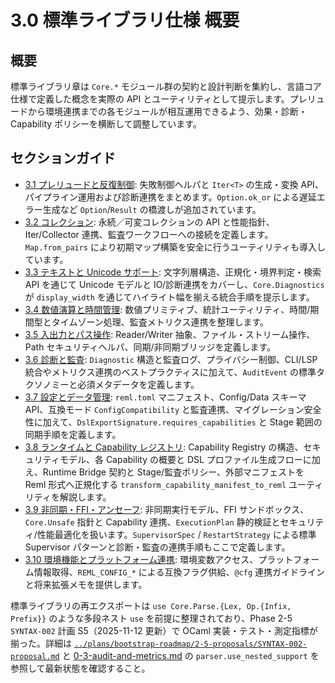 # 3.0 標準ライブラリ仕様 概要

## 概要
標準ライブラリ章は `Core.*` モジュール群の契約と設計判断を集約し、言語コア仕様で定義した概念を実際の API とユーティリティとして提示します。プレリュードから環境連携までの各モジュールが相互運用できるよう、効果・診断・Capability ポリシーを横断して調整しています。

## セクションガイド
- [3.1 プレリュードと反復制御](3-1-core-prelude-iteration.md): 失敗制御ヘルパと `Iter<T>` の生成・変換 API、パイプライン運用および診断連携をまとめます。`Option.ok_or` による遅延エラー生成など `Option`/`Result` の橋渡しが追加されています。
- [3.2 コレクション](3-2-core-collections.md): 永続／可変コレクションの API と性能指針、Iter/Collector 連携、監査ワークフローへの接続を定義します。`Map.from_pairs` により初期マップ構築を安全に行うユーティリティも導入しています。
- [3.3 テキストと Unicode サポート](3-3-core-text-unicode.md): 文字列層構造、正規化・境界判定・検索 API を通じて Unicode モデルと IO/診断連携をカバーし、`Core.Diagnostics` が `display_width` を通じてハイライト幅を揃える統合手順を提示します。
- [3.4 数値演算と時間管理](3-4-core-numeric-time.md): 数値プリミティブ、統計ユーティリティ、時間/期間型とタイムゾーン処理、監査メトリクス連携を整理します。
- [3.5 入出力とパス操作](3-5-core-io-path.md): Reader/Writer 抽象、ファイル・ストリーム操作、Path セキュリティヘルパ、同期/非同期ブリッジを定義します。
- [3.6 診断と監査](3-6-core-diagnostics-audit.md): `Diagnostic` 構造と監査ログ、プライバシー制御、CLI/LSP 統合やメトリクス連携のベストプラクティスに加えて、`AuditEvent` の標準タクソノミーと必須メタデータを定義します。
- [3.7 設定とデータ管理](3-7-core-config-data.md): `reml.toml` マニフェスト、Config/Data スキーマ API、互換モード `ConfigCompatibility` と監査連携、マイグレーション安全性に加えて、`DslExportSignature.requires_capabilities` と Stage 範囲の同期手順を定義します。
- [3.8 ランタイムと Capability レジストリ](3-8-core-runtime-capability.md): Capability Registry の構造、セキュリティモデル、各 Capability の概要と DSL プロファイル生成フローに加え、Runtime Bridge 契約と Stage/監査ポリシー、外部マニフェストを Reml 形式へ正規化する `transform_capability_manifest_to_reml` ユーティリティを解説します。
- [3.9 非同期・FFI・アンセーフ](3-9-core-async-ffi-unsafe.md): 非同期実行モデル、FFI サンドボックス、`Core.Unsafe` 指針と Capability 連携、`ExecutionPlan` 静的検証とセキュリティ/性能最適化を扱います。`SupervisorSpec` / `RestartStrategy` による標準 Supervisor パターンと診断・監査の連携手順もここで定義します。
- [3.10 環境機能とプラットフォーム連携](3-10-core-env.md): 環境変数アクセス、プラットフォーム情報取得、`REML_CONFIG_*` による互換フラグ供給、`@cfg` 連携ガイドラインと将来拡張メモを提供します。

標準ライブラリの再エクスポートは `use Core.Parse.{Lex, Op.{Infix, Prefix}}` のような多段ネスト `use` を前提に整理されており、Phase 2-5 `SYNTAX-002` 計画 S5（2025-11-12 更新）で OCaml 実装・テスト・測定指標が揃った。詳細は [`../plans/bootstrap-roadmap/2-5-proposals/SYNTAX-002-proposal.md`](../plans/bootstrap-roadmap/2-5-proposals/SYNTAX-002-proposal.md) と [0-3-audit-and-metrics.md](../plans/bootstrap-roadmap/0-3-audit-and-metrics.md) の `parser.use_nested_support` を参照して最新状態を確認すること。
